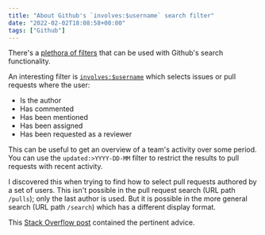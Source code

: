 ```yaml
---
title: "About Github's `involves:$username` search filter"
date: "2022-02-02T18:08:58+00:00"
tags: ["Github"]
---
```


There's a [plethora of filters][search_docs] that can be used with Github's search
functionality.

An interesting filter is [`involves:$username`][involves_docs] which selects
issues or pull requests where the user:

- Is the author
- Has commented
- Has been mentioned
- Has been assigned
- Has been requested as a reviewer

This can be useful to get an overview of a team's activity over some period. You
can use the `updated:>YYYY-DD-MM` filter to restrict the results to pull
requests with recent activity.

I discovered this when trying to find how to select pull requests authored by a
set of users. This isn't possible in the pull request search (URL path `/pulls`);
only the last author is used. But it is possible in the more general search (URL
path `/search`) which has a different display format.

This [Stack Overflow post][SO_answer] contained the pertinent advice.

[search_docs]: https://docs.github.com/en/search-github/searching-on-github/searching-issues-and-pull-requests
[involves_docs]: https://docs.github.com/en/search-github/searching-on-github/searching-issues-and-pull-requests#search-by-a-user-thats-involved-in-an-issue-or-pull-request
[SO_answer]: https://stackoverflow.com/questions/36433230/in-github-is-there-a-way-to-search-for-pull-requests-created-by-any-author-from
